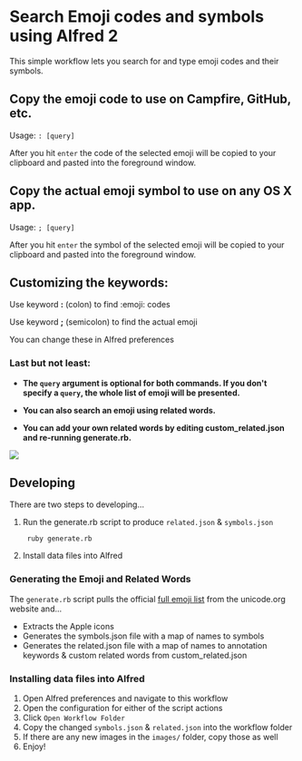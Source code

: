 # Search Emoji codes and symbols using Alfred 2

This simple workflow lets you search for and type emoji codes and their symbols.

## Copy the emoji code to use on Campfire, GitHub, etc.
Usage: `: [query]`

After you hit `enter` the code of the selected emoji will be copied to your
clipboard and pasted into the foreground window.

## Copy the actual emoji symbol to use on any OS X app.
Usage: `; [query]`

After you hit `enter` the symbol of the selected emoji will be copied to your
clipboard and pasted into the foreground window.

## Customizing the keywords:

Use keyword **:** (colon) to find :emoji: codes

Use keyword **;** (semicolon) to find the actual emoji

You can change these in Alfred preferences

### Last but not least:

* __The `query` argument is optional for both commands. If you don't specify a `query`,
the whole list of emoji will be presented.__

* __You can also search an emoji using related words.__

* __You can add your own related words by editing custom_related.json and re-running generate.rb.__

![](http://i.imgur.com/g0GbJUY.png)

## Developing

There are two steps to developing...

1. Run the generate.rb script to produce `related.json` & `symbols.json`
        
        ruby generate.rb
        
1. Install data files into Alfred

### Generating the Emoji and Related Words

The `generate.rb` script pulls the official [full emoji list](http://unicode.org/emoji/charts/full-emoji-list.html) from the unicode.org website and...

- Extracts the Apple icons
- Generates the symbols.json file with a map of names to symbols
- Generates the related.json file with a map of names to annotation keywords & custom related words from custom_related.json

### Installing data files into Alfred

1. Open Alfred preferences and navigate to this workflow
1. Open the configuration for either of the script actions
1. Click `Open Workflow Folder`
1. Copy the changed `symbols.json` & `related.json` into the workflow folder
1. If there are any new images in the `images/` folder, copy those as well
1. Enjoy!